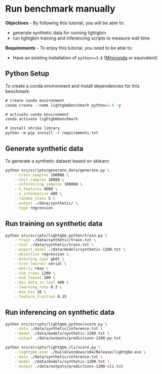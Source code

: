 # Run benchmark manually

**Objectives** - By following this tutorial, you will be able to:

- generate synthetic data for running lightgbm
- run lightgbm training and inferencing scripts to measure wall time

**Requirements** - To enjoy this tutorial, you need to be able to:

- Have an existing installation of `python>=3.8` ([Miniconda](https://docs.conda.io/en/latest/miniconda.html) or equivalent)

## Python Setup

To create a conda environment and install dependencies for this benchmark:

```ps
# create conda environment
conda create --name lightgbmbenchmark python=3.8 -y

# activate conda environment
conda activate lightgbmbenchmark

# install shrike library
python -m pip install -r requirements.txt
```

## Generate synthetic data

To generate a synthetic dataset based on sklearn:

```sh
python src/scripts/generate_data/generate.py \
    --train_samples 100000 \
    --test_samples 10000 \
    --inferencing_samples 100000 \
    --n_features 4000 \
    --n_informative 400 \
    --random_state 5 \
    --output ./data/synthetic/ \
    --type regression
```

## Run training on synthetic data

```sh
python src/scripts/lightgbm_python/train.py \
    --train ./data/synthetic/train.txt \
    --test ./data/synthetic/train.txt \
    --export_model ./data/models/synthetic-1200.txt \
    --objective regression \
    --boosting_type gbdt \
    --tree_learner serial \
    --metric rmse \
    --num_trees 1200 \
    --num_leaves 100 \
    --min_data_in_leaf 400 \
    --learning_rate 0.3 \
    --max_bin 16 \
    --feature_fraction 0.15
```

## Run inferencing on synthetic data

```sh
python src/scripts/lightgbm_python/score.py \
    --data ./data/synthetic/inference.txt \
    --model ./data/models/synthetic-1200.txt \
    --output ./data/outputs/predictions-1200-py.txt
```

```sh
python src/scripts/lightgbm_cli/score.py \
    --lightgbm_exec ./build/windows/x64/Release/lightgbm.exe \
    --data ./data/synthetic/inference.txt \
    --model ./data/models/synthetic-1200.txt \
    --output ./data/outputs/predictions-1200-cli.txt
```
